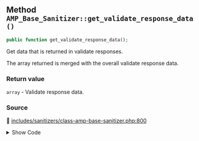 ## Method `AMP_Base_Sanitizer::get_validate_response_data()`

```php
public function get_validate_response_data();
```

Get data that is returned in validate responses.

The array returned is merged with the overall validate response data.

### Return value

`array` - Validate response data.

### Source

:link: [includes/sanitizers/class-amp-base-sanitizer.php:800](/includes/sanitizers/class-amp-base-sanitizer.php#L800-L802)

<details>
<summary>Show Code</summary>

```php
public function get_validate_response_data() {
	return [];
}
```

</details>
